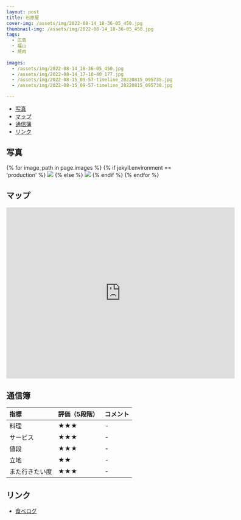 ```yaml
---
layout: post
title: 石原屋
cover-img: /assets/img/2022-08-14_18-36-05_450.jpg
thumbnail-img: /assets/img/2022-08-14_18-36-05_450.jpg
tags:
  - 広島
  - 福山
  - 焼肉
  
images:  
  - /assets/img/2022-08-14_18-36-05_450.jpg
  - /assets/img/2022-08-14_17-18-40_177.jpg
  - /assets/img/2022-08-15_09-57-timeline_20220815_095735.jpg
  - /assets/img/2022-08-15_09-57-timeline_20220815_095738.jpg

---
```



<!-- TOC -->

- [写真](#写真)
- [マップ](#マップ)
- [通信簿](#通信簿)
- [リンク](#リンク)

<!-- /TOC -->

## 写真

{% for image_path in page.images %}
{% if jekyll.environment == 'production' %}
<img src="https://raw.githubusercontent.com/taira1117/fukuyama_izakaya/master/{{ image_path }}">
{% else %}
<img src="{{ image_path }}">
{% endif %}
{% endfor %}

## マップ

<iframe src="https://www.google.com/maps/embed?pb=!1m18!1m12!1m3!1d3286.058290260232!2d133.33602327712933!3d34.552079491170474!2m3!1f0!2f0!3f0!3m2!1i1024!2i768!4f13.1!3m3!1m2!1s0x3551178c3fb542b1%3A0xd2a8fb5a1640329c!2z5aSn6KGG54S86IKJIOefs-WOn-Wxiw!5e0!3m2!1sja!2sjp!4v1682818191576!5m2!1sja!2sjp" width="600" height="450" style="border:0;" allowfullscreen="" loading="lazy" referrerpolicy="no-referrer-when-downgrade"></iframe>

## 通信簿

| 指標 | 評価（5段階） | コメント |
| :------ |:--- | :--- |
| 料理 | ★★★ | - |
| サービス | ★★★ | - |
| 値段 | ★★★ | - |
| 立地 | ★★ | - |
| また行きたい度 | ★★★ | - |

## リンク

- [食べログ](https://tabelog.com/hiroshima/A3403/A340307/34027145/)